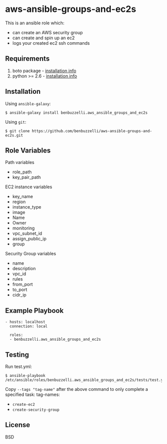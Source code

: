 # aws-ansible-groups-and-ec2s
This is an ansible role which:
* can create an AWS security group
* can create and spin up an ec2
* logs your created ec2 ssh commands

Requirements
------------

  1. boto package - [installation info](https://pypi.org/project/boto/)
  2. python >= 2.6 - [installation info](https://realpython.com/installing-python/)
  
Installation
------------

Using `ansible-galaxy`:
```
$ ansible-galaxy install benbuzzelli.aws_ansible_groups_and_ec2s
```

Using `git`:
```
$ git clone https://github.com/benbuzzelli/aws-ansible-groups-and-ec2s.git
```

Role Variables
--------------

Path variables
* role_path
* key_pair_path

EC2 instance variables
* key_name
* region
* instance_type
* image
* Name
* Owner
* monitoring
* vpc_subnet_id
* assign_public_ip
* group

Security Group variables
* name
* description
* vpc_id
* rules
* from_port
* to_port
* cidr_ip

Example Playbook
----------------

```
- hosts: localhost
  connection: local

  roles:
  - benbuzzelli.aws_ansible_groups_and_ec2s
```

Testing
-------

Run test.yml:
```
$ ansible-playbook /etc/ansible/roles/benbuzzelli.aws_ansible_groups_and_ec2s/tests/test.yml
```

Copy `--tags "tag-name"` after the above command to only complete a specified task:
tag-names:
* `create-ec2`
* `create-security-group`


License
-------

BSD
